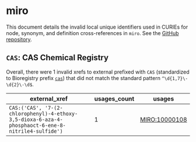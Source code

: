 # miro

This document details the invalid local unique identifiers used in CURIEs
for node, synonym, and definition cross-references in `miro`. See the [GitHub repository](https://github.com/VEuPathDB-ontology/MIRO).


## `CAS`: CAS Chemical Registry

Overall, there were 1 invalid
xrefs to external prefixed with `CAS` (standardized to Bioregistry
prefix [`cas`](https://bioregistry.io/cas)) that
did not match the standard pattern `^\d{1,7}\-\d{2}\-\d$`.

| external_xref                                                                                      |   usages_count | usages                                                        |
|----------------------------------------------------------------------------------------------------|----------------|---------------------------------------------------------------|
| `CAS:('CAS', '7-(2-chlorophenyl)-4-ethoxy-3,5-dioxa-6-aza-4-phosphaoct-6-ene-8-nitrile4-sulfide')` |              1 | [MIRO:10000108](http://purl.obolibrary.org/obo/MIRO_10000108) |

